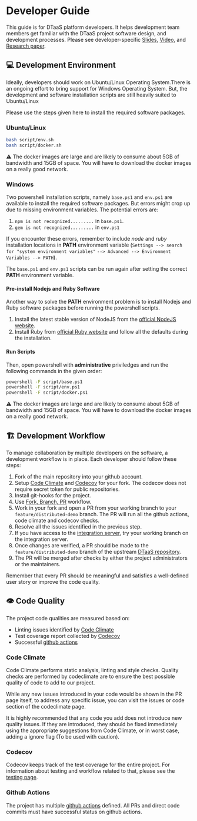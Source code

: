 # Developer Guide

This guide is for DTaaS platform developers.
It helps development team members get familiar with
the DTaaS project software design, and development processes.
Please see developer-specific
[Slides](https://odin.cps.digit.au.dk/into-cps/dtaas/assets/DTaaS-developer-overview_march2024.pdf),
[Video](https://odin.cps.digit.au.dk/into-cps/dtaas/assets/videos/DTaaS-developer-overview_march2024.mp4),
and [Research paper](https://arxiv.org/abs/2305.07244).

## :computer: Development Environment

Ideally, developers should work on Ubuntu/Linux Operating System.There is
an ongoing effort
to bring support for Windows Operating System. But, the development and
software installation scripts are still heavily suited to Ubuntu/Linux

Please use the steps given here to install the required software packages.

### Ubuntu/Linux

```bash
bash script/env.sh
bash script/docker.sh
```

:warning: The docker images are large and are likely to consume
about 5GB of bandwidth and 15GB of space.
You will have to download the docker images on a really good network.

### Windows

Two powershell installation scripts, namely `base.ps1` and `env.ps1`
are available to install the required
software packages. But errors might crop up due to missing
environment variables. The potential errors are:

1. `npm is not recognized.........` in `base.ps1`.
1. `gem is not recognized.........` in `env.ps1`

If you encounter these errors,
remember to include _node_ and _ruby_ installation locations in
**PATH** environment variable
(`Settings --> search for "system environment variables"`
`--> Advanced --> Environment Variables --> PATH`).

The `base.ps1` and `env.ps1` scripts can be run again after setting
the correct **PATH** environment variable.

#### Pre-install Nodejs and Ruby Software

Another way to solve the **PATH** environment problem is to
install Nodejs and Ruby software packages before running the powershell
scripts.

1. Install the latest stable version of NodeJS from the
   [official NodeJS website](https://nodejs.org/en).
1. Install Ruby from
   [official Ruby website](https://github.com/oneclick/rubyinstaller2/releases/download/RubyInstaller-3.1.2-1/rubyinstaller-devkit-3.1.2-1-x64.exe)
   and follow all the defaults during the installation.
   
#### Run Scripts

Then, open powershell with **administrative** priviledges and run the
following commands in the given order:

```bash
powershell -F script/base.ps1
powershell -F script/env.ps1
powershell -F script/docker.ps1
```

:warning: The docker images are large and are likely to consume
about 5GB of bandwidth and 15GB of space.
You will have to download the docker images on a really good network.

## :building_construction: Development Workflow

To manage collaboration by multiple developers on the software,
a development workflow is in place. Each developer should follow these steps:

1. Fork of the main repository into your github account.
1. Setup
   [Code Climate](https://docs.codeclimate.com/docs/getting-started-with-code-climate)
   and
   [Codecov](https://docs.codecov.com/docs/quick-start)
   for your fork. The codecov does not require secret token
   for public repositories.
1. Install git-hooks for the project.
1. Use
   [Fork, Branch, PR](https://gun.io/news/2017/01/how-to-github-fork-branch-and-pull-request/)
   workflow.
1. Work in your fork and open a PR from your working
   branch to your `feature/distributed-demo` branch.
   The PR will run all the github actions, code climate and codecov checks.
1. Resolve all the issues identified in the previous step.
1. If you have access to the
   [integration server](https://github.com/INTO-CPS-Association/DTaaS/wiki/DTaaS-Integration-Server),
   try your working branch on the integration server.
1. Once changes are verified, a PR should be made to
   the `feature/distributed-demo` branch of
   the upstream
   [DTaaS repository](https://github.com/into-cps-association/DTaaS).
1. The PR will be merged after checks by either the
   project administrators or the maintainers.

Remember that every PR should be meaningful and satisfies
a well-defined user story or improve
the code quality.

## :eye: Code Quality

The project code qualities are measured based on:

- Linting issues identified by
  [Code Climate](https://codeclimate.com/github/INTO-CPS-Association/DTaaS)
- Test coverage report collected by
  [Codecov](https://codecov.io/gh/INTO-CPS-Association/DTaaS)
- Successful [github actions](https://github.com/INTO-CPS-Association/DTaaS/actions)

### Code Climate

Code Climate performs static analysis, linting and style checks.
Quality checks are performed by codeclimate are to ensure the best
possible quality of code to add to our project.

While any new issues introduced in your code would be
shown in the PR page itself, to address any specific issue,
you can visit the issues or code section of the codeclimate page.

It is highly recommended that any code you add does
not introduce new quality issues. If they are introduced,
they should be fixed immediately using the appropriate suggestions
from Code Climate, or in worst case, adding a ignore flag
(To be used with caution).

### Codecov

Codecov keeps track of the test coverage for the entire project.
For information about testing and workflow related to that,
please see the [testing page](testing/intro.md).

### Github Actions

The project has multiple
[github actions](https://github.com/INTO-CPS-Association/DTaaS/tree/feature/distributed-demo/.github/workflows)
defined. All PRs and direct code commits must have successful
status on github actions.
